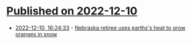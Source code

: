 # [Published on 2022-12-10](index.md)

* [2022-12-10, 16:24:33](https://news.ycombinator.com/item?id=33933892) - [Nebraska retiree uses earths's heat to grow oranges in snow](https://www.youtube.com/watch?v=ZD_3_gsgsnk)
